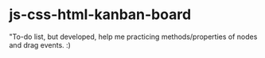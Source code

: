 # js-css-html-kanban-board
"To-do list, but developed, help me practicing methods/properties of nodes and drag events. :)
